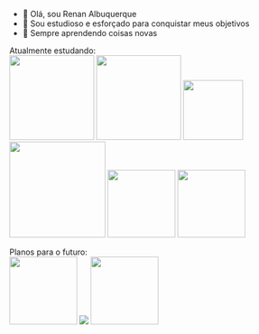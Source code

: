 - 👋 Olá, sou Renan Albuquerque
- 👀 Sou estudioso e esforçado para conquistar meus objetivos
- 🌱 Sempre aprendendo coisas novas

Atualmente estudando: <br>
<a href='https://icons8.com/icons/set/javascript'><img width='150px' src ='https://img.icons8.com/?size=512&id=108784&format=png'></a>
<a href='https://pt.m.wikipedia.org/wiki/Ficheiro:HTML5_logo_and_wordmark.svg'><img width='150px' src= 'https://upload.wikimedia.org/wikipedia/commons/thumb/6/61/HTML5_logo_and_wordmark.svg/512px-HTML5_logo_and_wordmark.svg.png'></a>
<a href='https://pt.m.wikipedia.org/wiki/Ficheiro:CSS3_logo_and_wordmark.svg'><img width ='106px' src='https://upload.wikimedia.org/wikipedia/commons/thumb/d/d5/CSS3_logo_and_wordmark.svg/363px-CSS3_logo_and_wordmark.svg.png'></a>
<a href='https://pt.m.wikipedia.org/wiki/Ficheiro:PHP-logo.svg'><img width='170px' src='https://upload.wikimedia.org/wikipedia/commons/thumb/2/27/PHP-logo.svg/711px-PHP-logo.svg.png'></a>
<a href='https://commons.wikimedia.org/wiki/File:React-icon.svg'><img width='120px' src='https://upload.wikimedia.org/wikipedia/commons/thumb/a/a7/React-icon.svg/512px-React-icon.svg.png?20220125121207'></a>
<a href='https://pt.m.wikipedia.org/wiki/Ficheiro:Typescript_logo_2020.svg'><img width='120px' src='https://upload.wikimedia.org/wikipedia/commons/4/4c/Typescript_logo_2020.svg'></a>

Planos para o futuro: <br>
<a href='https://commons.wikimedia.org/wiki/File:Node.js_logo.svg'><img width='120px' src='https://upload.wikimedia.org/wikipedia/commons/thumb/d/d9/Node.js_logo.svg/590px-Node.js_logo.svg.png?20170401104355'></a>
<a href='https://en.wikipedia.org/wiki/Vue.js'><img src='https://upload.wikimedia.org/wikipedia/commons/thumb/9/95/Vue.js_Logo_2.svg/120px-Vue.js_Logo_2.svg.png'></a>
<a href='https://pt.wikipedia.org/wiki/Angular_%28framework%29'><img width='120px' src='https://upload.wikimedia.org/wikipedia/commons/thumb/c/cf/Angular_full_color_logo.svg/250px-Angular_full_color_logo.svg.png'></a>
